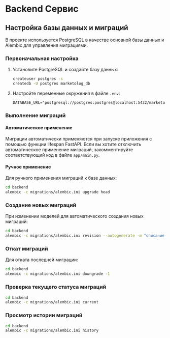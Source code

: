 # Backend Сервис

## Настройка базы данных и миграций

В проекте используется PostgreSQL в качестве основной базы данных и Alembic для управления миграциями.

### Первоначальная настройка

1. Установите PostgreSQL и создайте базу данных:
   ```bash
   createuser postgres -s
   createdb -U postgres marketolog_db
   ```

2. Настройте переменные окружения в файле `.env`:
   ```
   DATABASE_URL="postgresql://postgres:postgres@localhost:5432/marketolog_db"
   ```

### Выполнение миграций

#### Автоматическое применение

Миграции автоматически применяются при запуске приложения с помощью функции lifespan FastAPI.
Если вы хотите отключить автоматическое применение миграций, закомментируйте соответствующий код в файле `app/main.py`.

#### Ручное применение

Для ручного применения миграций к базе данных:

```bash
cd backend
alembic -c migrations/alembic.ini upgrade head
```

### Создание новых миграций

При изменении моделей для автоматического создания новых миграций:

```bash
cd backend
alembic -c migrations/alembic.ini revision --autogenerate -m "описание изменений"
```

### Откат миграций

Для отката последней миграции:

```bash
cd backend
alembic -c migrations/alembic.ini downgrade -1
```

### Проверка текущего статуса миграций

```bash
cd backend
alembic -c migrations/alembic.ini current
```

### Просмотр истории миграций

```bash
cd backend
alembic -c migrations/alembic.ini history
``` 